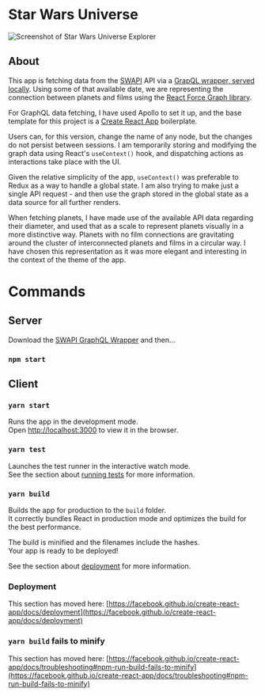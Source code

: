 # Star Wars Universe

![Screenshot of Star Wars Universe Explorer](https://i.ibb.co/4mNBhXJ/sw-universe-explorer.png)

## About

This app is fetching data from the [SWAPI](https://swapi.dev/) API via a [GrapQL wrapper, served locally](https://github.com/graphql/swapi-graphql). Using some of that available date, we are representing the connection between planets and films using the [React Force Graph library](https://github.com/vasturiano/react-force-graph). 

For GraphQL data fetching, I have used Apollo to set it up, and the base template for this project is a [Create React App](https://reactjs.org/docs/create-a-new-react-app.html#create-react-app) boilerplate.

Users can, for this version, change the name of any node, but the changes do not persist between sessions. I am temporarily storing and modifying the graph data using React's `useContext()` hook, and dispatching actions as interactions take place with the UI. 

Given the relative simplicity of the app, `useContext()` was preferable to Redux as a way to handle a global state. I am also trying to make just a single API request - and then use the graph stored in the global state as a data source for all further renders.

When fetching planets, I have made use of the available API data regarding their diameter, and used that as a scale to represent planets visually in a more distinctive way. Planets with no film connections are gravitating around the cluster of interconnected planets and films in a circular way. I have chosen this representation as it was more elegant and interesting in the context of the theme of the app. 

# Commands

## Server

Download the [SWAPI GraphQL Wrapper](https://github.com/graphql/swapi-graphql) and then... 
### `npm start`

## Client

### `yarn start`

Runs the app in the development mode.\
Open [http://localhost:3000](http://localhost:3000) to view it in the browser.


### `yarn test`

Launches the test runner in the interactive watch mode.\
See the section about [running tests](https://facebook.github.io/create-react-app/docs/running-tests) for more information.

### `yarn build`

Builds the app for production to the `build` folder.\
It correctly bundles React in production mode and optimizes the build for the best performance.

The build is minified and the filenames include the hashes.\
Your app is ready to be deployed!

See the section about [deployment](https://facebook.github.io/create-react-app/docs/deployment) for more information.

### Deployment

This section has moved here: [https://facebook.github.io/create-react-app/docs/deployment](https://facebook.github.io/create-react-app/docs/deployment)

### `yarn build` fails to minify

This section has moved here: [https://facebook.github.io/create-react-app/docs/troubleshooting#npm-run-build-fails-to-minify](https://facebook.github.io/create-react-app/docs/troubleshooting#npm-run-build-fails-to-minify)
